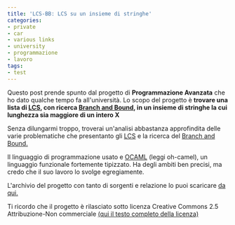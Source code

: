 ```yaml
---
title: 'LCS-BB: LCS su un insieme di stringhe'
categories:
- private
- car
- various links
- university
- programmazione
- lavoro
tags:
- test
---
```

Questo post prende spunto dal progetto di **Programmazione Avanzata** che ho
dato qualche tempo fa all'università. Lo scopo del progetto è **trovare una
lista di
[LCS](http://en.wikipedia.org/wiki/Longest_common_subsequence_problem), con
ricerca [Branch and Bound](http://en.wikipedia.org/wiki/Branch_and_bound), in
un insieme di stringhe la cui lunghezza sia maggiore di un intero X**

Senza dilungarmi troppo, troverai un'analisi abbastanza approfindita delle
varie problematiche che presentanto gli
[LCS](http://en.wikipedia.org/wiki/Longest_common_subsequence_problem) e la
ricerca del [Branch and Bound.](http://en.wikipedia.org/wiki/Branch_and_bound)

Il linguaggio di programmazione usato e [OCAML](http://caml.inria.fr/) (leggi
oh-camel), un linguaggio funzionale fortemente tipizzato. Ha degli ambiti ben
precisi, ma credo che il suo lavoro lo svolge egregiamente.

L'archivio del progetto con tanto di sorgenti e relazione lo puoi scaricare
[da qui.]({{site.url}}/files/Progetto_LCS-BB.zip)

Ti ricordo che il progetto è rilasciato sotto licenza Creative Commons 2.5
Attribuzione-Non commerciale [(qui il testo completo della
licenza)](http://creativecommons.org/licenses/by-nc/2.5/it/)